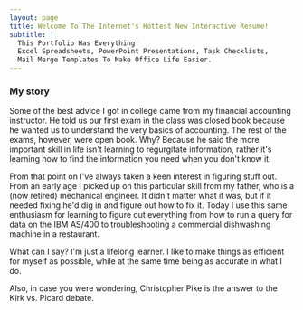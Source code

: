 ```yaml
---
layout: page
title: Welcome To The Internet's Hottest New Interactive Resume!
subtitle: |
  This Portfolio Has Everything!
  Excel Spreadsheets, PowerPoint Presentations, Task Checklists, 
  Mail Merge Templates To Make Office Life Easier.  
---
```


### My story
Some of the best advice I got in college came from my financial accounting instructor. He told us our first exam in the class was closed book because he wanted us to understand the very basics of accounting. The rest of the exams, however, were open book. Why? Because he said the more important skill in life isn't learning to regurgitate information, rather it's learning how to find the information you need when you don't know it. 

From that point on I've always taken a keen interest in figuring stuff out. From an early age I picked up on this particular skill from my father, who is a (now retired) mechanical engineer. It didn't matter what it was, but if it needed fixing he'd dig in and figure out how to fix it. Today I use this same enthusiasm for learning to figure out everything from how to run a query for data on the IBM AS/400 to troubleshooting a commercial dishwashing machine in a restaurant. 

What can I say? I'm just a lifelong learner. I like to make things as efficient for myself as possible, while at the same time being as accurate in what I do. 

Also, in case you were wondering, Christopher Pike is the answer to the Kirk vs. Picard debate.
